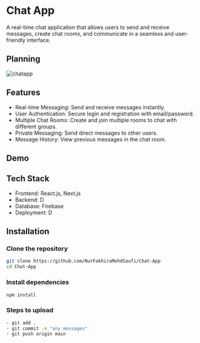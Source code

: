 # Chat App

A real-time chat application that allows users to send and receive messages, create chat rooms, and communicate in a seamless and user-friendly interface.

## Planning

![chatapp](https://github.com/user-attachments/assets/a9066a86-7e82-4433-b5a9-a9b5e19beee6)

## Features

- Real-time Messaging: Send and receive messages instantly.
- User Authentication: Secure login and registration with email/password.
- Multiple Chat Rooms: Create and join multiple rooms to chat with different groups.
- Private Messaging: Send direct messages to other users.
- Message History: View previous messages in the chat room.

## Demo

## Tech Stack

- Frontend: React.js, Next.js
- Backend: D
- Database: Firebase
- Deployment: D
  
## Installation

### Clone the repository

```bash
git clone https://github.com/NurFakhiraMohdSaufi/Chat-App
cd Chat-App
```

### Install dependencies

```bash
npm install
```

### Steps to upload

```bash
- git add .
- git commit -m "any messages"
- git push origin main
```
